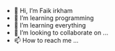 - 👋 Hi, I’m Faik irkham
- 👀 I’m learning programming
- 🌱 I’m learning everything
- 💞️ I’m looking to collaborate on ...
- 📫 How to reach me ...

<!---
Faik-irkham/Faik-irkham is a ✨ special ✨ repository because its `README.md` (this file) appears on your GitHub profile.
You can click the Preview link to take a look at your changes.
--->
